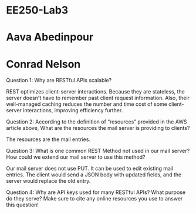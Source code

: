 # EE250-Lab3

# Aava Abedinpour
# Conrad Nelson

Question 1: Why are RESTful APIs scalable?

REST optimizes client-server interactions. Because they are stateless, the server doesn't have to remember past client request information. Also, their well-managed caching reduces the number and time cost of some client-server interactions, improving efficiency further. 


Question 2: According to the definition of “resources” provided in the AWS article above, What are the resources the mail server is providing to clients?

The resources are the mail entries.

Question 3: What is one common REST Method not used in our mail server? How could we extend our mail server to use this method?

Our mail server does not use PUT. It can be used to edit existing mail entries. The client would send a JSON body with updated fields, and the server would replace the old entry.

Question 4: Why are API keys used for many RESTful APIs? What purpose do they serve? Make sure to cite any online resources you use to answer this question!
